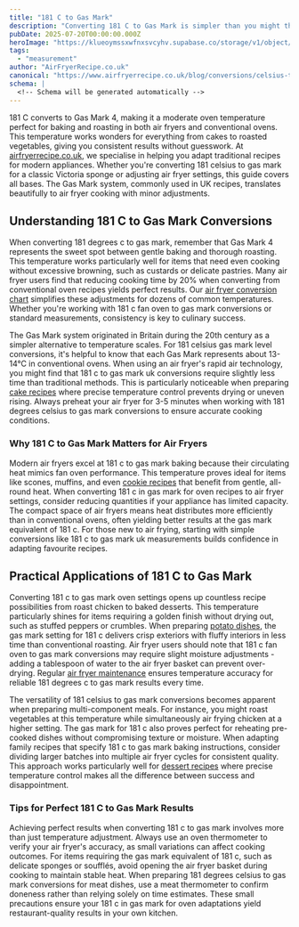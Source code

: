 ```yaml
---
title: "181 C to Gas Mark"
description: "Converting 181 C to Gas Mark is simpler than you might think. Whether you're using an air fryer or conventional oven, this guide makes temperature conversions effortless. Discover how to adapt recipes for perfect results every time."
pubDate: 2025-07-20T00:00:00.000Z
heroImage: "https://klueoymssxwfnxsvcyhv.supabase.co/storage/v1/object/public/Shmucket/181-c-to-gas-mark.png"
tags:
  - "measurement"
author: "AirFryerRecipe.co.uk"
canonical: "https://www.airfryerrecipe.co.uk/blog/conversions/celsius-to-gas-mark/181-c-to-gas-mark"
schema: |
  <!-- Schema will be generated automatically -->
---
```


<p id="">181 C converts to Gas Mark 4, making it a moderate oven temperature perfect for baking and roasting in both air fryers and conventional ovens. This temperature works wonders for everything from cakes to roasted vegetables, giving you consistent results without guesswork. At <a href="https://www.airfryerrecipe.co.uk" id="">airfryerrecipe.co.uk</a>, we specialise in helping you adapt traditional recipes for modern appliances. Whether you're converting 181 celsius to gas mark for a classic Victoria sponge or adjusting air fryer settings, this guide covers all bases. The Gas Mark system, commonly used in UK recipes, translates beautifully to air fryer cooking with minor adjustments.</p><h2 id="">Understanding 181 C to Gas Mark Conversions</h2><p id="">When converting 181 degrees c to gas mark, remember that Gas Mark 4 represents the sweet spot between gentle baking and thorough roasting. This temperature works particularly well for items that need even cooking without excessive browning, such as custards or delicate pastries. Many air fryer users find that reducing cooking time by 20% when converting from conventional oven recipes yields perfect results. Our <a href="https://www.airfryerrecipe.co.uk/air-fryer-conversion-chart" id="">air fryer conversion chart</a> simplifies these adjustments for dozens of common temperatures. Whether you're working with 181 c fan oven to gas mark conversions or standard measurements, consistency is key to culinary success.</p><p id="">The Gas Mark system originated in Britain during the 20th century as a simpler alternative to temperature scales. For 181 celsius gas mark level conversions, it's helpful to know that each Gas Mark represents about 13-14°C in conventional ovens. When using an air fryer's rapid air technology, you might find that 181 c to gas mark uk conversions require slightly less time than traditional methods. This is particularly noticeable when preparing <a href="https://www.airfryerrecipe.co.uk/recipe-category/cakes" id="">cake recipes</a> where precise temperature control prevents drying or uneven rising. Always preheat your air fryer for 3-5 minutes when working with 181 degrees celsius to gas mark conversions to ensure accurate cooking conditions.</p><h3 id="">Why 181 C to Gas Mark Matters for Air Fryers</h3><p id="">Modern air fryers excel at 181 c to gas mark baking because their circulating heat mimics fan oven performance. This temperature proves ideal for items like scones, muffins, and even <a href="https://www.airfryerrecipe.co.uk/recipe-category/cookies" id="">cookie recipes</a> that benefit from gentle, all-round heat. When converting 181 c in gas mark for oven recipes to air fryer settings, consider reducing quantities if your appliance has limited capacity. The compact space of air fryers means heat distributes more efficiently than in conventional ovens, often yielding better results at the gas mark equivalent of 181 c. For those new to air frying, starting with simple conversions like 181 c to gas mark uk measurements builds confidence in adapting favourite recipes.</p><h2 id="">Practical Applications of 181 C to Gas Mark</h2><p id="">Converting 181 c to gas mark oven settings opens up countless recipe possibilities from roast chicken to baked desserts. This temperature particularly shines for items requiring a golden finish without drying out, such as stuffed peppers or crumbles. When preparing <a href="https://www.airfryerrecipe.co.uk/recipe-category/potatoes" id="">potato dishes</a>, the gas mark setting for 181 c delivers crisp exteriors with fluffy interiors in less time than conventional roasting. Air fryer users should note that 181 c fan oven to gas mark conversions may require slight moisture adjustments - adding a tablespoon of water to the air fryer basket can prevent over-drying. Regular <a href="https://www.airfryerrecipe.co.uk/air-fryer-cleaner" id="">air fryer maintenance</a> ensures temperature accuracy for reliable 181 degrees c to gas mark results every time.</p><p id="">The versatility of 181 celsius to gas mark conversions becomes apparent when preparing multi-component meals. For instance, you might roast vegetables at this temperature while simultaneously air frying chicken at a higher setting. The gas mark for 181 c also proves perfect for reheating pre-cooked dishes without compromising texture or moisture. When adapting family recipes that specify 181 c to gas mark baking instructions, consider dividing larger batches into multiple air fryer cycles for consistent quality. This approach works particularly well for <a href="https://www.airfryerrecipe.co.uk/recipe-category/dessert" id="">dessert recipes</a> where precise temperature control makes all the difference between success and disappointment.</p><h3 id="">Tips for Perfect 181 C to Gas Mark Results</h3><p id="">Achieving perfect results when converting 181 c to gas mark involves more than just temperature adjustment. Always use an oven thermometer to verify your air fryer's accuracy, as small variations can affect cooking outcomes. For items requiring the gas mark equivalent of 181 c, such as delicate sponges or soufflés, avoid opening the air fryer basket during cooking to maintain stable heat. When preparing 181 degrees celsius to gas mark conversions for meat dishes, use a meat thermometer to confirm doneness rather than relying solely on time estimates. These small precautions ensure your 181 c in gas mark for oven adaptations yield restaurant-quality results in your own kitchen.</p>

